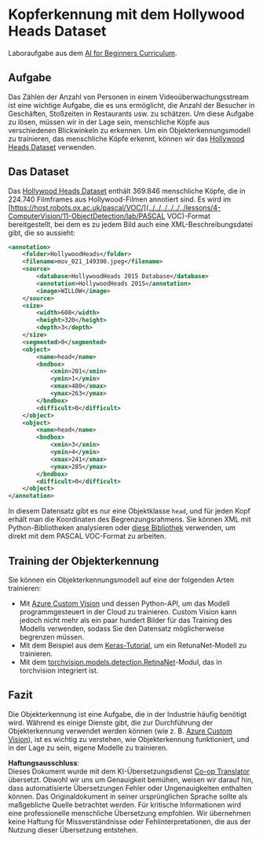 <!--
CO_OP_TRANSLATOR_METADATA:
{
  "original_hash": "ad568d55ae65c856fe929fc2b278510a",
  "translation_date": "2025-08-24T09:35:32+00:00",
  "source_file": "lessons/4-ComputerVision/11-ObjectDetection/lab/README.md",
  "language_code": "de"
}
-->
# Kopferkennung mit dem Hollywood Heads Dataset

Laboraufgabe aus dem [AI for Beginners Curriculum](https://github.com/microsoft/ai-for-beginners).

## Aufgabe

Das Zählen der Anzahl von Personen in einem Videoüberwachungsstream ist eine wichtige Aufgabe, die es uns ermöglicht, die Anzahl der Besucher in Geschäften, Stoßzeiten in Restaurants usw. zu schätzen. Um diese Aufgabe zu lösen, müssen wir in der Lage sein, menschliche Köpfe aus verschiedenen Blickwinkeln zu erkennen. Um ein Objekterkennungsmodell zu trainieren, das menschliche Köpfe erkennt, können wir das [Hollywood Heads Dataset](https://www.di.ens.fr/willow/research/headdetection/) verwenden.

## Das Dataset

Das [Hollywood Heads Dataset](https://www.di.ens.fr/willow/research/headdetection/release/HollywoodHeads.zip) enthält 369.846 menschliche Köpfe, die in 224.740 Filmframes aus Hollywood-Filmen annotiert sind. Es wird im [https://host.robots.ox.ac.uk/pascal/VOC/](../../../../../../lessons/4-ComputerVision/11-ObjectDetection/lab/PASCAL VOC)-Format bereitgestellt, bei dem es zu jedem Bild auch eine XML-Beschreibungsdatei gibt, die so aussieht:

```xml
<annotation>
	<folder>HollywoodHeads</folder>
	<filename>mov_021_149390.jpeg</filename>
	<source>
		<database>HollywoodHeads 2015 Database</database>
		<annotation>HollywoodHeads 2015</annotation>
		<image>WILLOW</image>
	</source>
	<size>
		<width>608</width>
		<height>320</height>
		<depth>3</depth>
	</size>
	<segmented>0</segmented>
	<object>
		<name>head</name>
		<bndbox>
			<xmin>201</xmin>
			<ymin>1</ymin>
			<xmax>480</xmax>
			<ymax>263</ymax>
		</bndbox>
		<difficult>0</difficult>
	</object>
	<object>
		<name>head</name>
		<bndbox>
			<xmin>3</xmin>
			<ymin>4</ymin>
			<xmax>241</xmax>
			<ymax>285</ymax>
		</bndbox>
		<difficult>0</difficult>
	</object>
</annotation>
```

In diesem Datensatz gibt es nur eine Objektklasse `head`, und für jeden Kopf erhält man die Koordinaten des Begrenzungsrahmens. Sie können XML mit Python-Bibliotheken analysieren oder [diese Bibliothek](https://pypi.org/project/pascal-voc/) verwenden, um direkt mit dem PASCAL VOC-Format zu arbeiten.

## Training der Objekterkennung

Sie können ein Objekterkennungsmodell auf eine der folgenden Arten trainieren:

* Mit [Azure Custom Vision](https://docs.microsoft.com/azure/cognitive-services/custom-vision-service/quickstarts/object-detection?tabs=visual-studio&WT.mc_id=academic-77998-cacaste) und dessen Python-API, um das Modell programmgesteuert in der Cloud zu trainieren. Custom Vision kann jedoch nicht mehr als ein paar hundert Bilder für das Training des Modells verwenden, sodass Sie den Datensatz möglicherweise begrenzen müssen.
* Mit dem Beispiel aus dem [Keras-Tutorial](https://keras.io/examples/vision/retinanet/), um ein RetunaNet-Modell zu trainieren.
* Mit dem [torchvision.models.detection.RetinaNet](https://pytorch.org/vision/stable/_modules/torchvision/models/detection/retinanet.html)-Modul, das in torchvision integriert ist.

## Fazit

Die Objekterkennung ist eine Aufgabe, die in der Industrie häufig benötigt wird. Während es einige Dienste gibt, die zur Durchführung der Objekterkennung verwendet werden können (wie z. B. [Azure Custom Vision](https://docs.microsoft.com/azure/cognitive-services/custom-vision-service/quickstarts/object-detection?tabs=visual-studio&WT.mc_id=academic-77998-cacaste)), ist es wichtig zu verstehen, wie Objekterkennung funktioniert, und in der Lage zu sein, eigene Modelle zu trainieren.

**Haftungsausschluss**:  
Dieses Dokument wurde mit dem KI-Übersetzungsdienst [Co-op Translator](https://github.com/Azure/co-op-translator) übersetzt. Obwohl wir uns um Genauigkeit bemühen, weisen wir darauf hin, dass automatisierte Übersetzungen Fehler oder Ungenauigkeiten enthalten können. Das Originaldokument in seiner ursprünglichen Sprache sollte als maßgebliche Quelle betrachtet werden. Für kritische Informationen wird eine professionelle menschliche Übersetzung empfohlen. Wir übernehmen keine Haftung für Missverständnisse oder Fehlinterpretationen, die aus der Nutzung dieser Übersetzung entstehen.